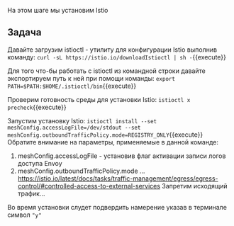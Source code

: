 На этом шаге мы установим Istio

## Задача

Давайте загрузим istioctl - утилиту для конфигурации Istio выполнив команду: `curl -sL https://istio.io/downloadIstioctl | sh -`{{execute}}

Для того что-бы работать с istioctl из командной строки давайте экспортируем путь к ней при помощи команды: `export PATH=$PATH:$HOME/.istioctl/bin`{{execute}}

Проверим готовность среды для установки Istio: `istioctl x precheck`{{execute}}

Запустим установку Istio: `istioctl install --set meshConfig.accessLogFile=/dev/stdout --set meshConfig.outboundTrafficPolicy.mode=REGISTRY_ONLY`{{execute}}
Обратите внимание на параметры, применяемые в данной команде:
1) meshConfig.accessLogFile - установив флаг активации записи логов доступа Envoy
2) meshConfig.outboundTrafficPolicy.mode ... https://istio.io/latest/docs/tasks/traffic-management/egress/egress-control/#controlled-access-to-external-services   Запретим исходящий трафик...

Во время установки слудет подвердить намерение указав в терминале символ `"y"`